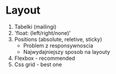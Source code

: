 # Layout

1. Tabelki (mailingi)
2. 'float: (left/right/none)'
3. Positions (absolute, reletive, sticky)
    - Problem z responsywnoscia
    - Najwydajniejszy sposob na layouty
4. Flexbox - recommended
5. Css grid - best one 